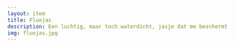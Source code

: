 ```yaml
--- 
layout: item
title: Fluojas
description: Een luchtig, maar toch waterdicht, jasje dat me beschermt tegen de regen.
img: fluojas.jpg
---
```

